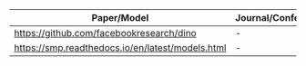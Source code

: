 | Paper/Model | Journal/Conference |
|--|--|
| https://github.com/facebookresearch/dino | - |
| https://smp.readthedocs.io/en/latest/models.html | - |
